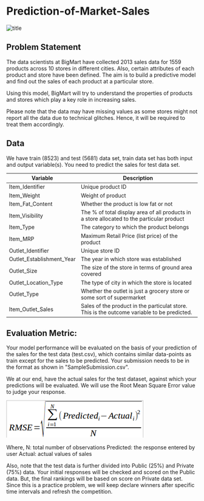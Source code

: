 # Prediction-of-Market-Sales
![title](bigmart.png)


## Problem Statement

The data scientists at BigMart have collected 2013 sales data for 1559 products across 10 stores in different cities. Also, certain attributes of each product and store have been defined. The aim is to build a predictive model and find out the sales of each product at a particular store.

Using this model, BigMart will try to understand the properties of products and stores which play a key role in increasing sales.

 

Please note that the data may have missing values as some stores might not report all the data due to technical glitches. Hence, it will be required to treat them accordingly.

## Data
We have train (8523) and test (5681) data set, train data set has both input and output variable(s). You need to predict the sales for test data set.


| Variable| Description|
|----------------------|-------------------------------|
| Item_Identifier| Unique product ID|
| Item_Weight| Weight of product|
| Item_Fat_Content| Whether the product is low fat or not|
| Item_Visibility| The % of total display area of all products in a store allocated to the particular product|
| Item_Type| The category to which the product belongs|
| Item_MRP| Maximum Retail Price (list price) of the product|
| Outlet_Identifier| Unique store ID|
| Outlet_Establishment_Year| The year in which store was established|
| Outlet_Size| The size of the store in terms of ground area covered|
| Outlet_Location_Type| The type of city in which the store is located|
| Outlet_Type| Whether the outlet is just a grocery store or some sort of supermarket|
| Item_Outlet_Sales| Sales of the product in the particulat store. This is the outcome variable to be predicted.|


## Evaluation Metric:

Your model performance will be evaluated on the basis of your prediction of the sales for the test data (test.csv), which contains similar data-points as train except for the sales to be predicted. Your submission needs to be in the format as shown in "SampleSubmission.csv".

We at our end, have the actual sales for the test dataset, against which your predictions will be evaluated. We will use the Root Mean Square Error value to judge your response.

![title](rmsee.png)


Where,
N: total number of observations
Predicted: the response entered by user
Actual: actual values of sales

Also, note that the test data is further divided into Public (25%) and Private (75%) data. Your initial responses will be checked and scored on the Public data. But, the final rankings will be based on score on Private data set. Since this is a practice problem, we will keep declare winners after specific time intervals and refresh the competition.


 

